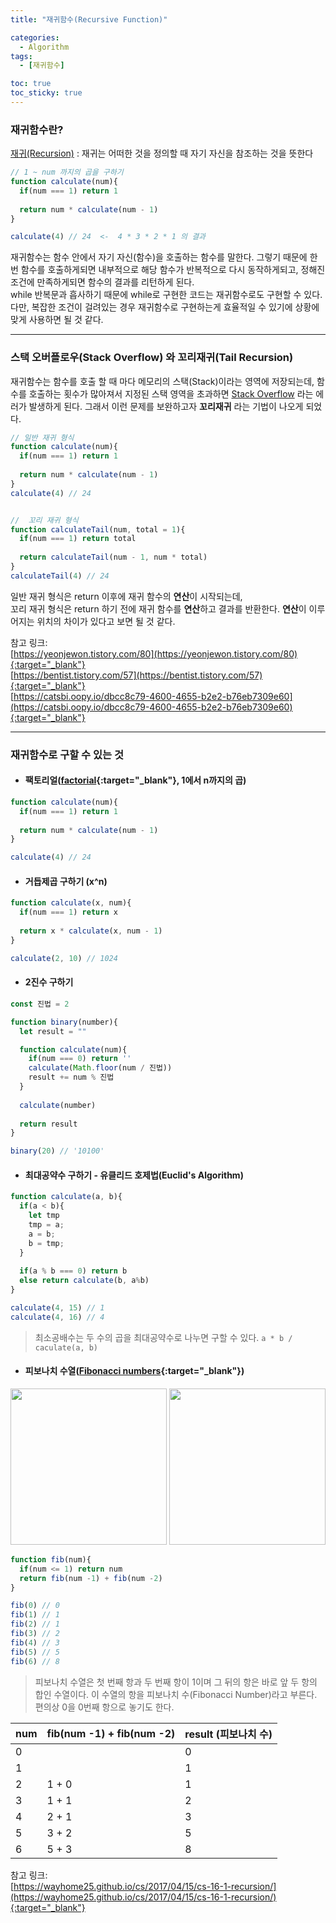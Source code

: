 ```yaml
---
title: "재귀함수(Recursive Function)"

categories:
  - Algorithm
tags:
  - [재귀함수]

toc: true
toc_sticky: true
---
```


### 재귀함수란?
<a href="https://ko.wikipedia.org/wiki/%EC%9E%AC%EA%B7%80" target="_blank">재귀(Recursion)</a> : 재귀는 어떠한 것을 정의할 때 자기 자신을 참조하는 것을 뜻한다  

```javascript
// 1 ~ num 까지의 곱을 구하기
function calculate(num){
  if(num === 1) return 1
  
  return num * calculate(num - 1)
}

calculate(4) // 24  <-  4 * 3 * 2 * 1 의 결과
```

재귀함수는 함수 안에서 자기 자신(함수)을 호출하는 함수를 말한다. 그렇기 때문에 한번 함수를 호출하게되면 내부적으로 해당 함수가 반복적으로 다시 동작하게되고, 정해진 조건에 만족하게되면 함수의 결과를 리턴하게 된다.  
while 반복문과 흡사하기 때문에 while로 구현한 코드는 재귀함수로도 구현할 수 있다.  
다만, 복잡한 조건이 걸려있는 경우 재귀함수로 구현하는게 효율적일 수 있기에 상황에 맞게 사용하면 될 것 같다.  

---

### 스택 오버플로우(Stack Overflow) 와 꼬리재귀(Tail Recursion)
재귀함수는 함수를 호출 할 때 마다 메모리의 스택(Stack)이라는 영역에 저장되는데, 함수를 호출하는 횟수가 많아져서 지정된 스택 영역을 초과하면 [Stack Overflow](https://ko.wikipedia.org/wiki/%EC%8A%A4%ED%83%9D_%EC%98%A4%EB%B2%84%ED%94%8C%EB%A1%9C) 라는 에러가 발생하게 된다. 그래서 이런 문제를 보완하고자 **꼬리재귀** 라는 기법이 나오게 되었다.

```javascript
// 일반 재귀 형식
function calculate(num){
  if(num === 1) return 1
  
  return num * calculate(num - 1)
}
calculate(4) // 24


//  꼬리 재귀 형식
function calculateTail(num, total = 1){
  if(num === 1) return total
  
  return calculateTail(num - 1, num * total)
}
calculateTail(4) // 24
```

일반 재귀 형식은 return 이후에 재귀 함수의 **연산**이 시작되는데,  
꼬리 재귀 형식은 return 하기 전에 재귀 함수를 **연산**하고 결과를 반환한다.
**연산**이 이루어지는 위치의 차이가 있다고 보면 될 것 같다.

참고 링크:  
[https://yeonjewon.tistory.com/80](https://yeonjewon.tistory.com/80){:target="_blank"}  
[https://bentist.tistory.com/57](https://bentist.tistory.com/57){:target="_blank"}  
[https://catsbi.oopy.io/dbcc8c79-4600-4655-b2e2-b76eb7309e60](https://catsbi.oopy.io/dbcc8c79-4600-4655-b2e2-b76eb7309e60){:target="_blank"}


---

### 재귀함수로 구할 수 있는 것



* #### 팩토리얼([factorial](https://ko.wikipedia.org/wiki/%EA%B3%84%EC%8A%B9){:target="_blank"}, 1에서 n까지의 곱)

```javascript
function calculate(num){
  if(num === 1) return 1
  
  return num * calculate(num - 1)
}

calculate(4) // 24
```


* #### 거듭제곱 구하기 (x^n)

```javascript
function calculate(x, num){
  if(num === 1) return x
  
  return x * calculate(x, num - 1)
}

calculate(2, 10) // 1024
```


* #### 2진수 구하기

```javascript
const 진법 = 2

function binary(number){
  let result = ""

  function calculate(num){
    if(num === 0) return ''
    calculate(Math.floor(num / 진법))
    result += num % 진법
  }
  
  calculate(number)
  
  return result
}

binary(20) // '10100'
```


* #### 최대공약수 구하기 - 유클리드 호제법(Euclid's Algorithm)

```javascript
function calculate(a, b){
  if(a < b){
    let tmp
    tmp = a;
    a = b;
    b = tmp;
  }
  
  if(a % b === 0) return b
  else return calculate(b, a%b)  
}

calculate(4, 15) // 1
calculate(4, 16) // 4
```
> 최소공배수는 두 수의 곱을 최대공약수로 나누면 구할 수 있다. ```a * b / caculate(a, b)```



* #### 피보나치 수열([Fibonacci numbers](https://ko.wikipedia.org/wiki/%ED%94%BC%EB%B3%B4%EB%82%98%EC%B9%98_%EC%88%98){:target="_blank"})

<img src="https://upload.wikimedia.org/wikipedia/commons/1/15/Fibonacci_Squares.svg" width="250px"/> <img src="https://upload.wikimedia.org/wikipedia/commons/b/b9/Fibonacci_Spiral.svg" width="250px"/>


```javascript
function fib(num){
  if(num <= 1) return num
  return fib(num -1) + fib(num -2)
}

fib(0) // 0
fib(1) // 1
fib(2) // 1
fib(3) // 2
fib(4) // 3
fib(5) // 5
fib(6) // 8
```

>피보나치 수열은 첫 번째 항과 두 번째 항이 1이며 그 뒤의 항은 바로 앞 두 항의 합인 수열이다. 이 수열의 항을 피보나치 수(Fibonacci Number)라고 부른다. 편의상 0을 0번째 항으로 놓기도 한다.

| num | fib(num -1) + fib(num -2) | result (피보나치 수)|
|-|-|-|
| 0 | | 0 |
| 1 | | 1 |
| 2 | 1 + 0 | 1 |
| 3 | 1 + 1 | 2 |
| 4 | 2 + 1 | 3 |
| 5 | 3 + 2 | 5 |
| 6 | 5 + 3 | 8 |



참고 링크:  
[https://wayhome25.github.io/cs/2017/04/15/cs-16-1-recursion/](https://wayhome25.github.io/cs/2017/04/15/cs-16-1-recursion/){:target="_blank"}

